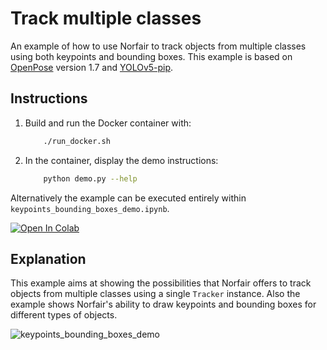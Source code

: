 # Track multiple classes

An example of how to use Norfair to track objects from multiple classes using both keypoints and bounding boxes. This example is based on [OpenPose](https://github.com/CMU-Perceptual-Computing-Lab/openpose) version 1.7 and [YOLOv5-pip](https://github.com/fcakyon/yolov5-pip).

## Instructions


1. Build and run the Docker container with:
    ```bash
        ./run_docker.sh
    ``` 

4. In the container, display the demo instructions: 
    ```bash
        python demo.py --help 
    ``` 

Alternatively the example can be executed entirely within `keypoints_bounding_boxes_demo.ipynb`.

[![Open In Colab](https://colab.research.google.com/assets/colab-badge.svg)](https://colab.research.google.com/github/tryolabs/norfair/blob/demo-keypoints-bboxes/demos/keypoints_bounding_boxes/keypoints_bounding_boxes_demo.ipynb)


## Explanation

This example aims at showing the possibilities that Norfair offers to track objects from multiple classes using a single `Tracker` instance. Also the example shows Norfair's ability to draw keypoints and bounding boxes for different types of objects.

![keypoints_bounding_boxes_demo](../../docs/keypoints_bounding_boxes_demo.gif)